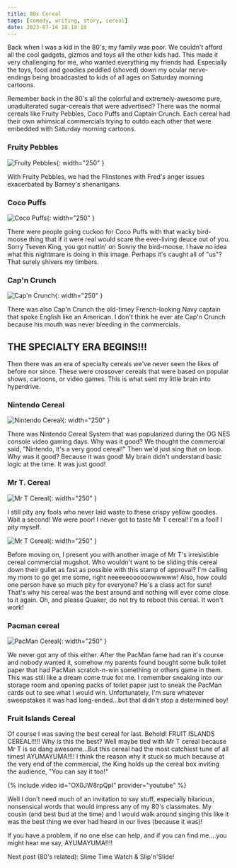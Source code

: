 ```yaml
---
title: 80s Cereal
tags: [comedy, writing, story, cereal]
date: 2023-07-14 18:18:18
---
```


Back when I was a kid in the 80's, my family was poor. We couldn't afford all the cool gadgets, gizmos and toys all the other kids had.  This made it very challenging for me, who wanted everything my friends had. Especially the toys, food and goodies peddled (shoved) down my ocular nerve-endings being broadcasted to kids of all ages on Saturday morning cartoons.

Remember back in the 80's all the colorful and extremely-awesome pure, unadulterated sugar-cereals that were advertised?  There was the normal cereals like Fruity Pebbles, Coco Puffs and Captain Crunch. Each cereal had their own whimsical commercials trying to outdo each other that were embedded with Saturday morning cartoons.

### Fruity Pebbles

![Fruity Pebbles](/images/sat-morn-commercials/fruity-pebbles.jpg){: width="250" }

With Fruity Pebbles, we had the Flinstones with Fred's anger issues exacerbated by Barney's shenanigans.

### Coco Puffs

![Coco Puffs](/images/sat-morn-commercials/coco-puffs.jpg){: width="250" }

There were people going cuckoo for Coco Puffs with that wacky bird-moose thing that if it were real would scare the ever-living deuce out of you. Sorry Tseven King, you got nuttin' on Sonny the bird-moose. I have no idea what this nightmare is doing in this image. Perhaps it's caught all of "us"? That surely shivers my timbers.

### Cap'n Crunch

![Cap'n Crunch](/images/sat-morn-commercials/capn-crunch.jpg){: width="250" }

There was also Cap'n Crunch the old-timey French-looking Navy captain that spoke English like an American. I don't think he ever ate Cap'n Crunch because his mouth was never bleeding in the commercials.

## THE SPECIALTY ERA BEGINS!!!

Then there was an era of specialty cereals we've never seen the likes of before nor since. These were crossover cereals that were based on popular shows, cartoons, or video games. This is what sent my little brain into hyperdrive.

### Nintendo Cereal

![Nintendo Cereal](/images/sat-morn-commercials/nintendo-cerial.jpg){: width="250" }

There was Nintendo Cereal System that was popularized during the OG NES console video gaming days. Why was it good? We thought the commercial said, "Nintendo, it's a very good cereal!" Then we'd just sing that on loop. Why was it good? Because it was good! My brain didn't understand basic logic at the time. It was just good!


### Mr T. Cereal

![Mr T Cereal](/images/sat-morn-commercials/mr-t-cerial01.jpg){: width="250" }

I still pity any fools who never laid waste to these crispy yellow goodies. Wait a second! We were poor! I never got to taste Mr T cereal! I'm a fool! I pity myself.

![Mr T Cereal](/images/sat-morn-commercials/mr-t-cereal02.jpg){: width="250" }

Before moving on, I present you with another image of Mr T's irresistible cereal commercial mugshot. Who wouldn't want to be sliding this cereal down their gullet as fast as possible with this stamp of approval? I'm calling my mom to go get me some, right neeeeeoooooowwwww! Also, how could one person have so much pity for everyone? He's a class act for sure! That's why his cereal was the best around and nothing will ever come close to it again. Oh, and please Quaker, do not try to reboot this cereal. It won't work!



### Pacman cereal

![PacMan Cereal](/images/sat-morn-commercials/pacman-cereal.jpg){: width="250" }

We never got any of this either. After the PacMan fame had ran it's course and nobody wanted it, somehow my parents found bought some bulk toilet paper that had PacMan scratch-n-win something or others game in them. This was still like a dream come true for me. I remember sneaking into our storage room and opening packs of toilet paper just to sneak the PacMan cards out to see what I would win. Unfortunately, I'm sure whatever sweepstakes it was had long-ended...but that didn't stop a determined boy!

### Fruit Islands Cereal

Of course I was saving the best cereal for last. Behold! FRUIT ISLANDS CEREAL!!!!!
Why is this the best? Well maybe tied with Mr T cereal because Mr T is so dang awesome...But this cereal had the most catchiest tune of all times! AYUMAYUMA!!!! I think the reason why it stuck so much because at the very end of the commercial, the King holds up the cereal box inviting the audience, "You can say it too!"

{% include video id="OX0JW8rpQpI" provider="youtube" %}

Well I don't need much of an invitation to say stuff, especially hilarious, nonsensical words that would impress any of my 80's classmates. My cousin (and best bud at the time) and I would walk around singing this like it was the best thing we ever had heard in our lives (because it was)!

If you have a problem, if no one else can help, and if you can find me....you might hear me say, AYUMAYUMA!!!!

Next post (80's related):
Slime Time Watch & Slip'n'Slide!